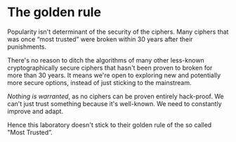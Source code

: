 # The golden rule
Popularity isn't determinant of the security of the ciphers. Many ciphers that was once “most trusted” were broken within 30 years after their punishments.

There's no reason to ditch the algorithms of many other less-known cryptographically secure ciphers that hasn't been proven to broken for more than 30 years. It means we're open to exploring new and potentially more secure options, instead of just sticking to the mainstream.

_Nothing is warranted_, as no ciphers can be proven entirely hack-proof. We can't just trust something because it's well-known. We need to constantly improve and adapt.


Hence this laboratory doesn't stick to their golden rule of the so called "Most Trusted”.
